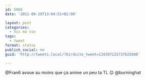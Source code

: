 ```yaml
---
id: 5865
date: '2011-09-29T13:04:51+02:00'

layout: post
categories:
  - Vis ma vie
tags:
  - tweet
format: status
publish_social: no
guid: 'http://tweets.local/?birdsite_tweet=119397225737625600'

---
```


@Fran6 avoue au moins que ça anime un peu ta TL 😉 @burninghat